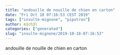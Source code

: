 ```yaml
---
title: "andouille de nouille de chien en carton"
date: "Fri Oct 18 07:16:53 CEST 2019"
tags: ["insulte-mignone", "pipotron"]
author: m1ch3l
categories: ["generated"]
slug: "insulte-mignone/2019-10-18-07:16:53"
---
```


andouille de nouille de chien en carton
